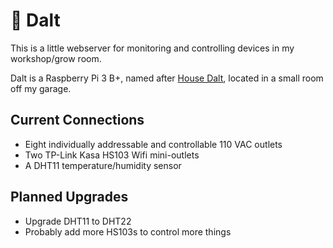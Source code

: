 # 🍋 Dalt
This is a little webserver for monitoring and controlling devices in my workshop/grow room.

Dalt is a Raspberry Pi 3 B+, named after [House Dalt](https://awoiaf.westeros.org/index.php/House_Dalt), located in a small room off my garage.  

## Current Connections
- Eight individually addressable and controllable 110 VAC outlets
- Two TP-Link Kasa HS103 Wifi mini-outlets
- A DHT11 temperature/humidity sensor

## Planned Upgrades
- Upgrade DHT11 to DHT22
- Probably add more HS103s to control more things
